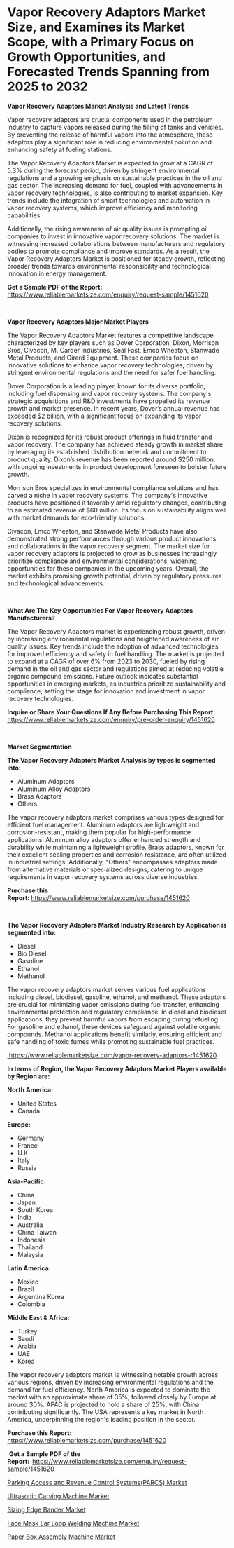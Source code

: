 <p><h1>Vapor Recovery Adaptors Market Size, and Examines its Market Scope, with a Primary Focus on Growth Opportunities, and Forecasted Trends Spanning from 2025 to 2032</h1></p><p><strong>Vapor Recovery Adaptors Market Analysis and Latest Trends</strong></p>
<p><p>Vapor recovery adaptors are crucial components used in the petroleum industry to capture vapors released during the filling of tanks and vehicles. By preventing the release of harmful vapors into the atmosphere, these adaptors play a significant role in reducing environmental pollution and enhancing safety at fueling stations.</p><p>The Vapor Recovery Adaptors Market is expected to grow at a CAGR of 5.3% during the forecast period, driven by stringent environmental regulations and a growing emphasis on sustainable practices in the oil and gas sector. The increasing demand for fuel, coupled with advancements in vapor recovery technologies, is also contributing to market expansion. Key trends include the integration of smart technologies and automation in vapor recovery systems, which improve efficiency and monitoring capabilities.</p><p>Additionally, the rising awareness of air quality issues is prompting oil companies to invest in innovative vapor recovery solutions. The market is witnessing increased collaborations between manufacturers and regulatory bodies to promote compliance and improve standards. As a result, the Vapor Recovery Adaptors Market is positioned for steady growth, reflecting broader trends towards environmental responsibility and technological innovation in energy management.</p></p>
<p><strong>Get a Sample PDF of the Report:&nbsp;</strong> <a href="https://www.reliablemarketsize.com/enquiry/request-sample/1451620?utm_campaign=1143&utm_medium=2&utm_source=Github&utm_content=ia&utm_term=11042025&utm_id=vapor-recovery-adaptors">https://www.reliablemarketsize.com/enquiry/request-sample/1451620</a></p>
<p>&nbsp;</p>
<p><strong>Vapor Recovery Adaptors Major Market Players</strong></p>
<p><p>The Vapor Recovery Adaptors Market features a competitive landscape characterized by key players such as Dover Corporation, Dixon, Morrison Bros, Civacon, M. Carder Industries, Seal Fast, Emco Wheaton, Stanwade Metal Products, and Girard Equipment. These companies focus on innovative solutions to enhance vapor recovery technologies, driven by stringent environmental regulations and the need for safer fuel handling.</p><p>Dover Corporation is a leading player, known for its diverse portfolio, including fuel dispensing and vapor recovery systems. The company's strategic acquisitions and R&D investments have propelled its revenue growth and market presence. In recent years, Dover’s annual revenue has exceeded $2 billion, with a significant focus on expanding its vapor recovery solutions.</p><p>Dixon is recognized for its robust product offerings in fluid transfer and vapor recovery. The company has achieved steady growth in market share by leveraging its established distribution network and commitment to product quality. Dixon’s revenue has been reported around $250 million, with ongoing investments in product development foreseen to bolster future growth.</p><p>Morrison Bros specializes in environmental compliance solutions and has carved a niche in vapor recovery systems. The company's innovative products have positioned it favorably amid regulatory changes, contributing to an estimated revenue of $60 million. Its focus on sustainability aligns well with market demands for eco-friendly solutions.</p><p>Civacon, Emco Wheaton, and Stanwade Metal Products have also demonstrated strong performances through various product innovations and collaborations in the vapor recovery segment. The market size for vapor recovery adaptors is projected to grow as businesses increasingly prioritize compliance and environmental considerations, widening opportunities for these companies in the upcoming years. Overall, the market exhibits promising growth potential, driven by regulatory pressures and technological advancements.</p></p>
<p>&nbsp;</p>
<p><strong>What Are The Key Opportunities For Vapor Recovery Adaptors Manufacturers?</strong></p>
<p><p>The Vapor Recovery Adaptors market is experiencing robust growth, driven by increasing environmental regulations and heightened awareness of air quality issues. Key trends include the adoption of advanced technologies for improved efficiency and safety in fuel handling. The market is projected to expand at a CAGR of over 6% from 2023 to 2030, fueled by rising demand in the oil and gas sector and regulations aimed at reducing volatile organic compound emissions. Future outlook indicates substantial opportunities in emerging markets, as industries prioritize sustainability and compliance, setting the stage for innovation and investment in vapor recovery technologies.</p></p>
<p><strong>Inquire or Share Your Questions If Any Before Purchasing This Report:</strong> <a href="https://www.reliablemarketsize.com/enquiry/pre-order-enquiry/1451620?utm_campaign=1143&utm_medium=2&utm_source=Github&utm_content=ia&utm_term=11042025&utm_id=vapor-recovery-adaptors">https://www.reliablemarketsize.com/enquiry/pre-order-enquiry/1451620</a></p>
<p>&nbsp;</p>
<p><strong>Market Segmentation</strong></p>
<p><strong>The Vapor Recovery Adaptors Market Analysis by types is segmented into:</strong></p>
<p><ul><li>Aluminum Adaptors</li><li>Aluminum Alloy Adaptors</li><li>Brass Adaptors</li><li>Others</li></ul></p>
<p><p>The vapor recovery adaptors market comprises various types designed for efficient fuel management. Aluminum adaptors are lightweight and corrosion-resistant, making them popular for high-performance applications. Aluminum alloy adaptors offer enhanced strength and durability while maintaining a lightweight profile. Brass adaptors, known for their excellent sealing properties and corrosion resistance, are often utilized in industrial settings. Additionally, "Others" encompasses adaptors made from alternative materials or specialized designs, catering to unique requirements in vapor recovery systems across diverse industries.</p></p>
<p><strong>Purchase this Report:&nbsp;</strong><a href="https://www.reliablemarketsize.com/purchase/1451620?utm_campaign=1143&utm_medium=2&utm_source=Github&utm_content=ia&utm_term=11042025&utm_id=vapor-recovery-adaptors">https://www.reliablemarketsize.com/purchase/1451620</a></p>
<p>&nbsp;</p>
<p><strong>The Vapor Recovery Adaptors Market Industry Research by Application is segmented into:</strong></p>
<p><ul><li>Diesel</li><li>Bio Diesel</li><li>Gasoline</li><li>Ethanol</li><li>Methanol</li></ul></p>
<p><p>The vapor recovery adaptors market serves various fuel applications including diesel, biodiesel, gasoline, ethanol, and methanol. These adaptors are crucial for minimizing vapor emissions during fuel transfer, enhancing environmental protection and regulatory compliance. In diesel and biodiesel applications, they prevent harmful vapors from escaping during refueling. For gasoline and ethanol, these devices safeguard against volatile organic compounds. Methanol applications benefit similarly, ensuring efficient and safe handling of toxic fumes while promoting sustainable fuel practices.</p></p>
<p><a href="https://www.reliablemarketsize.com/vapor-recovery-adaptors-r1451620?utm_campaign=1143&utm_medium=2&utm_source=Github&utm_content=ia&utm_term=11042025&utm_id=vapor-recovery-adaptors">&nbsp;https://www.reliablemarketsize.com/vapor-recovery-adaptors-r1451620</a></p>
<p><strong>In terms of Region, the Vapor Recovery Adaptors Market Players available by Region are:</strong></p>
<p>
    <p> <strong> North America: </strong>
        <ul>
            <li>United States</li>
            <li>Canada</li>
        </ul>
        </p> 
    <p> <strong> Europe: </strong>
        <ul>
            <li>Germany</li>
            <li>France</li>
            <li>U.K.</li>
            <li>Italy</li>
            <li>Russia</li>
        </ul>
        </p> 
    <p> <strong> Asia-Pacific: </strong>
        <ul>
            <li>China</li>
            <li>Japan</li>
            <li>South Korea</li>
            <li>India</li>
            <li>Australia</li>
            <li>China Taiwan</li>
            <li>Indonesia</li>
            <li>Thailand</li>
            <li>Malaysia</li>
        </ul>
        </p> 
    <p> <strong> Latin America: </strong>
        <ul>
            <li>Mexico</li>
            <li>Brazil</li>
            <li>Argentina Korea</li>
            <li>Colombia</li>
        </ul>
        </p> 
    <p> <strong> Middle East & Africa: </strong>
        <ul>
            <li>Turkey</li>
            <li>Saudi</li>
            <li>Arabia</li>
            <li>UAE</li>
            <li>Korea</li>
        </ul>
    </p>
    </p>
<p><p>The vapor recovery adaptors market is witnessing notable growth across various regions, driven by increasing environmental regulations and the demand for fuel efficiency. North America is expected to dominate the market with an approximate share of 35%, followed closely by Europe at around 30%. APAC is projected to hold a share of 25%, with China contributing significantly. The USA represents a key market in North America, underpinning the region's leading position in the sector.</p></p>
<p><strong>Purchase this Report: </strong><a href="https://www.reliablemarketsize.com/purchase/1451620?utm_campaign=1143&utm_medium=2&utm_source=Github&utm_content=ia&utm_term=11042025&utm_id=vapor-recovery-adaptors">https://www.reliablemarketsize.com/purchase/1451620</a></p>
<p>&nbsp;<strong>Get a Sample PDF of the Report:&nbsp;&nbsp;</strong><a href="https://www.reliablemarketsize.com/enquiry/request-sample/1451620?utm_campaign=1143&utm_medium=2&utm_source=Github&utm_content=ia&utm_term=11042025&utm_id=vapor-recovery-adaptors">https://www.reliablemarketsize.com/enquiry/request-sample/1451620</a></p>
<p><strong></strong></p>
<p><p><a href="https://github.com/orlinvisonju/Market-Research-Report-List-1/blob/main/parking-access-and-revenue-control-systemsparcs-market.md?utm_campaign=1143&utm_medium=2&utm_source=Github&utm_content=ia&utm_term=11042025&utm_id=vapor-recovery-adaptors">Parking Access and Revenue Control Systems(PARCS) Market</a></p><p><a href="https://github.com/lotoahshaiek/Market-Research-Report-List-1/blob/main/ultrasonic-carving-machine-market.md?utm_campaign=1143&utm_medium=2&utm_source=Github&utm_content=ia&utm_term=11042025&utm_id=vapor-recovery-adaptors">Ultrasonic Carving Machine Market</a></p><p><a href="https://github.com/wiltsdeenyuw/Market-Research-Report-List-1/blob/main/sizing-edge-bander-market.md?utm_campaign=1143&utm_medium=2&utm_source=Github&utm_content=ia&utm_term=11042025&utm_id=vapor-recovery-adaptors">Sizing Edge Bander Market</a></p><p><a href="https://github.com/motosyuliq/Market-Research-Report-List-1/blob/main/face-mask-ear-loop-welding-machine-market.md?utm_campaign=1143&utm_medium=2&utm_source=Github&utm_content=ia&utm_term=11042025&utm_id=vapor-recovery-adaptors">Face Mask Ear Loop Welding Machine Market</a></p><p><a href="https://github.com/nsmifidget3/Market-Research-Report-List-1/blob/main/paper-box-assembly-machine-market.md?utm_campaign=1143&utm_medium=2&utm_source=Github&utm_content=ia&utm_term=11042025&utm_id=vapor-recovery-adaptors">Paper Box Assembly Machine Market</a></p></p>